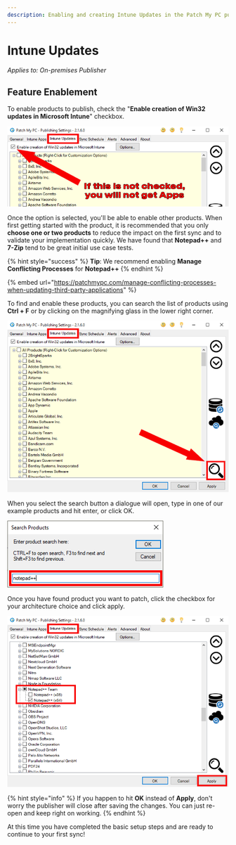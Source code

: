 ```yaml
---
description: Enabling and creating Intune Updates in the Patch My PC publishing service.
---
```


# Intune Updates

_Applies to: On-premises Publisher_

## Feature Enablement

To enable products to publish, check the "**Enable creation of Win32 updates in Microsoft Intune**" checkbox.

![Enable Intune Updates feature](<../../.gitbook/assets/FeatureEnablement_IntuneUpdates (1).png>)

Once the option is selected, you'll be able to enable other products. When first getting started with the product, it is recommended that you only **choose one or two products** to reduce the impact on the first sync and to validate your implementation quickly. We have found that **Notepad++** and **7-Zip** tend to be great initial use case tests.

{% hint style="success" %}
**Tip**: We recommend enabling **Manage Conflicting Processes** for **Notepad++**
{% endhint %}

{% embed url="https://patchmypc.com/manage-conflicting-processes-when-updating-third-party-applications" %}

To find and enable these products, you can search the list of products using **Ctrl + F** or by clicking on the magnifying glass in the lower right corner.

![Select the search option](<../../.gitbook/assets/Search_IntuneUpdates (1).png>)

When you select the search button a dialogue will open, type in one of our example products and hit enter, or click OK.

![Search for a product](<../../.gitbook/assets/SearchTerms (1).png>)

Once you have found product you want to patch, click the checkbox for your architecture choice and click apply.

![Select the products and hit apply](<../../.gitbook/assets/SelectAppAndApply_IntuneUpdates (1).png>)

{% hint style="info" %}
If you happen to hit **OK** instead of **Apply**, don't worry the publisher will close after saving the changes. You can just re-open and keep right on working.
{% endhint %}

At this time you have completed the basic setup steps and are ready to continue to your first sync!
